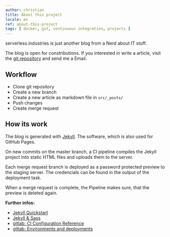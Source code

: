 ```yaml
---
author: christian
title: About this project
locale: en
ref: about-this-project
tags: [ docker, git, continuous integration, projects ]
---
```


serverless.industries is just another blog from a Nerd about
IT stuff.

The blog is open for constributions. If you interested in
write a article, visit the
[git repository](https://github.com/perryflynn/serverless.industries)
and send me a Email.

## Workflow

- Clone git repository
- Create a new branch
- Create a new article as markdown file in `src/_posts/`
- Push changes
- Create merge request

## How its work

The blog is generated with [Jekyll](https://jekyllrb.com/).
The software, which is also used for GitHub Pages.

On new commits on the master branch, a CI pipeline compiles
the Jekyll project into static HTML files and uploads them
to the server.

Each merge request branch is deployed as a password protected preview to
the staging server. The credencials can be found in the output of the
deployment task.

When a merge request is complete, the Pipeline makes sure, that the preview
is deleted again.

**Further infos:**

- [Jekyll Quickstart](https://jekyllrb.com/docs/)
- [Jekyll & Sass](https://jekyllrb.com/docs/assets/)
- [gitlab: CI Configuration Reference](https://docs.gitlab.com/ce/ci/yaml/)
- [gitlab: Environments and deployments](https://docs.gitlab.com/ce/ci/environments.html)
